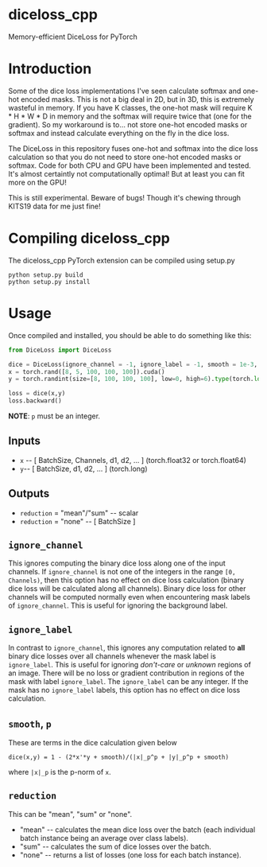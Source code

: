 # diceloss_cpp
Memory-efficient DiceLoss for PyTorch

# Introduction
Some of the dice loss implementations I've seen calculate softmax and one-hot encoded masks. This is not a big deal in 2D, but in 3D, this is extremely wasteful in memory. If you have K classes, the one-hot mask will require K * H * W * D in memory and the softmax will require twice that (one for the gradient). So my workaround is to... not store one-hot encoded masks or softmax and instead calculate everything on the fly in the dice loss.

The DiceLoss in this repository fuses one-hot and softmax into the dice loss calculation so that you do not need to store one-hot encoded masks or softmax. Code for both CPU and GPU have been implemented and tested. It's almost certaintly not computationally optimal! But at least you can fit more on the GPU!

This is still experimental. Beware of bugs! Though it's chewing through KITS19 data for me just fine!

# Compiling diceloss_cpp
The diceloss_cpp PyTorch extension can be compiled using setup.py
```shell
python setup.py build
python setup.py install
```

# Usage
Once compiled and installed, you should be able to do something like this:
```py
from DiceLoss import DiceLoss

dice = DiceLoss(ignore_channel = -1, ignore_label = -1, smooth = 1e-3, p = 1, reduction = "mean")
x = torch.rand([8, 5, 100, 100, 100]).cuda()
y = torch.randint(size=[8, 100, 100, 100], low=0, high=6).type(torch.long).cuda()

loss = dice(x,y)
loss.backward()
```
**NOTE**: `p` must be an integer.

## Inputs
* `x` -- [ BatchSize, Channels, d1, d2, ... ] (torch.float32 or torch.float64)
* `y`-- [ BatchSize, d1, d2, ... ] (torch.long)

## Outputs
* `reduction` = "mean"/"sum" -- scalar
* `reduction` = "none" -- [ BatchSize ]

## `ignore_channel`
This ignores computing the binary dice loss along one of the input channels. If `ignore_channel` is not one of the integers in the range `[0, Channels)`, then this option has no effect on dice loss calculation (binary dice loss will be calculated along all channels). Binary dice loss for other channels will be computed normally even when encountering mask labels of `ignore_channel`. This is useful for ignoring the background label.

## `ignore_label`
In contrast to `ignore_channel`, this ignores any computation related to **all** binary dice losses over all channels whenever the mask label is `ignore_label`. This is useful for ignoring *don't-care* or *unknown* regions of an image. There will be no loss or gradient contribution in regions of the mask with label `ignore_label`. The `ignore_label` can be any integer. If the mask has no `ignore_label` labels, this option has no effect on dice loss calculation.

## `smooth`, `p`
These are terms in the dice calculation given below
```
dice(x,y) = 1 - (2*x'*y + smooth)/(|x|_p^p + |y|_p^p + smooth)
```
where `|x|_p` is the p-norm of `x`.


## `reduction`
This can be "mean", "sum" or "none".
* "mean" -- calculates the mean dice loss over the batch (each individual batch instance being an average over class labels).
* "sum" -- calculates the sum of dice losses over the batch.
* "none" -- returns a list of losses (one loss for each batch instance).

